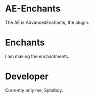 # AE-Enchants
The AE is AdvancedEnchants, the plugin.

# Enchants
I am making the enchantments.

# Developer
Currently only me, Splatboy.
